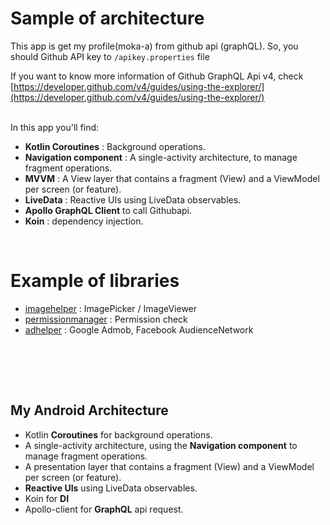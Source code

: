 # Sample of architecture

This app is get my profile(moka-a) from github api (graphQL). So, you should Github API key to `/apikey.properties` file

If you want to know more information of Github GraphQL Api v4, check [https://developer.github.com/v4/guides/using-the-explorer/](https://developer.github.com/v4/guides/using-the-explorer/)

<br>
In this app you'll find:

- **Kotlin Coroutines** : Background operations.
- **Navigation component** : A single-activity architecture, to manage fragment operations.
- **MVVM** : A View layer that contains a fragment (View) and a ViewModel per screen (or feature).
- **LiveData** : Reactive UIs using LiveData observables.
- **Apollo GraphQL Client** to call Githubapi.
- **Koin** : dependency injection.


<br>

# Example of libraries

- [imagehelper](../../../tree/master/imagehelper/) : ImagePicker / ImageViewer
- [permissionmanager](../../../tree/master/permissionmanager/) : Permission check
- [adhelper](../../../tree/master/adhelper/) : Google Admob, Facebook AudienceNetwork

<br>


<br><br>

## My Android Architecture

- Kotlin **Coroutines** for background operations.
- A single-activity architecture, using the **Navigation component** to manage fragment operations.
- A presentation layer that contains a fragment (View) and a ViewModel per screen (or feature).
- **Reactive UIs** using LiveData observables.
- Koin for **DI**
- Apollo-client for **GraphQL** api request.

